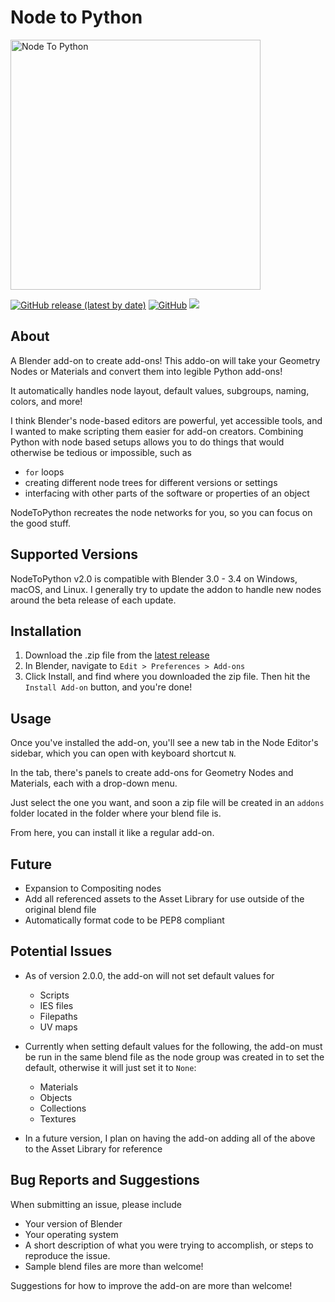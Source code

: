 # Node to Python
<img 
     src="https://github.com/BrendanParmer/NodeToPython/blob/main/img/ntp.jpg" 
     alt="Node To Python" 
     width = "400" 
     height = "400"
    >
    
[![GitHub release (latest by date)](https://img.shields.io/github/v/release/BrendanParmer/NodeToPython)](https://github.com/BrendanParmer/NodeToPython/releases) [![GitHub](https://img.shields.io/github/license/BrendanParmer/NodeToPython)](https://github.com/BrendanParmer/NodeToPython/blob/main/LICENSE) ![](https://visitor-badge.laobi.icu/badge?page_id=BrendanParmer.NodeToPython)
 
## About
A Blender add-on to create add-ons! This addo-on will take your Geometry Nodes or Materials and convert them into legible Python add-ons!

It automatically handles node layout, default values, subgroups, naming, colors, and more! 

I think Blender's node-based editors are powerful, yet accessible tools, and I wanted to make scripting them easier for add-on creators. Combining Python with node based setups allows you to do things that would otherwise be tedious or impossible, such as
* `for` loops
* creating different node trees for different versions or settings
* interfacing with other parts of the software or properties of an object

NodeToPython recreates the node networks for you, so you can focus on the good stuff. 

## Supported Versions
NodeToPython v2.0 is compatible with Blender 3.0 - 3.4 on Windows, macOS, and Linux. I generally try to update the addon to handle new nodes around the beta release of each update.

## Installation
1. Download the .zip file from the [latest release](https://github.com/BrendanParmer/NodeToPython/releases)
2. In Blender, navigate to `Edit > Preferences > Add-ons`
3. Click Install, and find where you downloaded the zip file. Then hit the `Install Add-on` button, and you're done!

## Usage
Once you've installed the add-on, you'll see a new tab in the Node Editor's sidebar, which you can open with keyboard shortcut `N`.

In the tab, there's panels to create add-ons for Geometry Nodes and Materials, each with a drop-down menu. 

Just select the one you want, and soon a zip file will be created in an `addons` folder located in the folder where your blend file is.

From here, you can install it like a regular add-on.

## Future
* Expansion to Compositing nodes
* Add all referenced assets to the Asset Library for use outside of the original blend file
* Automatically format code to be PEP8 compliant

## Potential Issues
* As of version 2.0.0, the add-on will not set default values for
    * Scripts
    * IES files
    * Filepaths
    * UV maps
* Currently when setting default values for the following, the add-on must be run in the same blend file as the node group was created in to set the default, otherwise it will just set it to `None`:
    * Materials
    * Objects
    * Collections
    * Textures

* In a future version, I plan on having the add-on adding all of the above to the Asset Library for reference

## Bug Reports and Suggestions

When submitting an issue, please include 

* Your version of Blender
* Your operating system
* A short description of what you were trying to accomplish, or steps to reproduce the issue.
* Sample blend files are more than welcome!

Suggestions for how to improve the add-on are more than welcome!